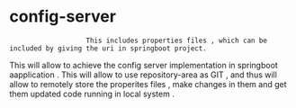 # config-server
                       This includes properties files , which can be included by giving the uri in springboot project. 
This will allow to achieve the config server implementation in springboot aapplication . This will allow to use repository-area as GIT , and thus will allow to remotely store the properites files , make changes in them and get them updated code running in local system .
